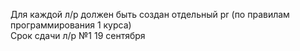 Для каждой л/р должен быть создан отдельный pr (по правилам программирования 1 курса)  
Срок сдачи л/р №1 19 сентября
